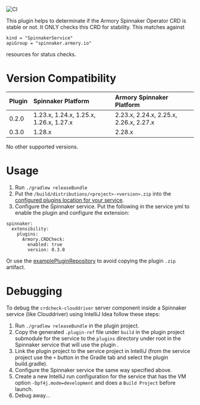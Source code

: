 ![CI](https://github.com/armory-plugins/armory-crdcheck-plugin/workflows/CI/badge.svg)

This plugin helps to determinate if the Armory Spinnaker Operator CRD is stable or not.  It ONLY checks this CRD for stability.  This matches against
``` 
kind = "SpinnakerService"
apiGroup = "spinnaker.armory.io"
```
resources for status checks.  

# Version Compatibility
 
| Plugin  | Spinnaker Platform | Armory Spinnaker Platform
|:----------- | :--------- | :---------
| 0.2.0  | 1.23.x, 1.24.x, 1.25.x, 1.26.x, 1.27.x | 2.23.x, 2.24.x, 2.25.x, 2.26.x, 2.27.x
| 0.3.0  | 1.28.x | 2.28.x

No other supported versions.

# Usage

1) Run `./gradlew releaseBundle`
2) Put the `/build/distributions/<project>-<version>.zip` into the [configured plugins location for your service](https://pf4j.org/doc/packaging.html).
3) Configure the Spinnaker service. Put the following in the service yml to enable the plugin and configure the extension:

```
spinnaker:
  extensibility:
    plugins:
      Armory.CRDCheck:
        enabled: true
        version: 0.3.0
```

Or use the [examplePluginRepository](https://github.com/spinnaker-plugin-examples/examplePluginRepository) to avoid copying the plugin `.zip` artifact.

# Debugging

To debug the `crdcheck-clouddriver`  server component inside a Spinnaker service (like Clouddriver) using IntelliJ Idea follow these steps:

1) Run `./gradlew releaseBundle` in the plugin project.
2) Copy the generated `.plugin-ref` file under `build` in the plugin project submodule for the service to the `plugins` directory under root in the Spinnaker service that will use the plugin .
3) Link the plugin project to the service project in IntelliJ (from the service project use the `+` button in the Gradle tab and select the plugin build.gradle).
4) Configure the Spinnaker service the same way specified above.
5) Create a new IntelliJ run configuration for the service that has the VM option `-Dpf4j.mode=development` and does a `Build Project` before launch.
6) Debug away...
